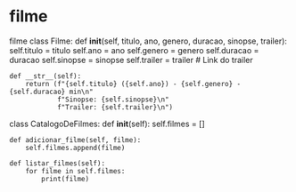 # filme
filme
class Filme:
    def __init__(self, titulo, ano, genero, duracao, sinopse, trailer):
        self.titulo = titulo
        self.ano = ano
        self.genero = genero
        self.duracao = duracao
        self.sinopse = sinopse
        self.trailer = trailer  # Link do trailer

    def __str__(self):
        return (f"{self.titulo} ({self.ano}) - {self.genero} - {self.duracao} min\n"
                f"Sinopse: {self.sinopse}\n"
                f"Trailer: {self.trailer}\n")

class CatalogoDeFilmes:
    def __init__(self):
        self.filmes = []

    def adicionar_filme(self, filme):
        self.filmes.append(filme)

    def listar_filmes(self):
        for filme in self.filmes:
            print(filme)
